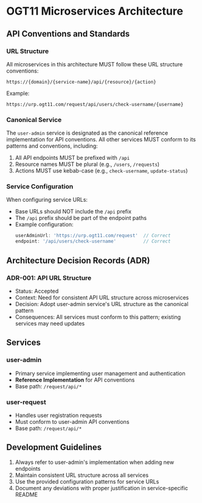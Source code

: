 # OGT11 Microservices Architecture

## API Conventions and Standards

### URL Structure
All microservices in this architecture MUST follow these URL structure conventions:

```
https://{domain}/{service-name}/api/{resource}/{action}
```

Example:
```
https://urp.ogt11.com/request/api/users/check-username/{username}
```

### Canonical Service
The `user-admin` service is designated as the canonical reference implementation for API conventions. All other services MUST conform to its patterns and conventions, including:

1. All API endpoints MUST be prefixed with `/api`
2. Resource names MUST be plural (e.g., `/users`, `/requests`)
3. Actions MUST use kebab-case (e.g., `check-username`, `update-status`)

### Service Configuration
When configuring service URLs:
- Base URLs should NOT include the `/api` prefix
- The `/api` prefix should be part of the endpoint paths
- Example configuration:
  ```javascript
  userAdminUrl: 'https://urp.ogt11.com/request'  // Correct
  endpoint: '/api/users/check-username'          // Correct
  ```

## Architecture Decision Records (ADR)

### ADR-001: API URL Structure
- Status: Accepted
- Context: Need for consistent API URL structure across microservices
- Decision: Adopt user-admin service's URL structure as the canonical pattern
- Consequences: All services must conform to this pattern; existing services may need updates

## Services

### user-admin
- Primary service implementing user management and authentication
- **Reference Implementation** for API conventions
- Base path: `/request/api/*`

### user-request
- Handles user registration requests
- Must conform to user-admin API conventions
- Base path: `/request/api/*`

## Development Guidelines

1. Always refer to user-admin's implementation when adding new endpoints
2. Maintain consistent URL structure across all services
3. Use the provided configuration patterns for service URLs
4. Document any deviations with proper justification in service-specific README 